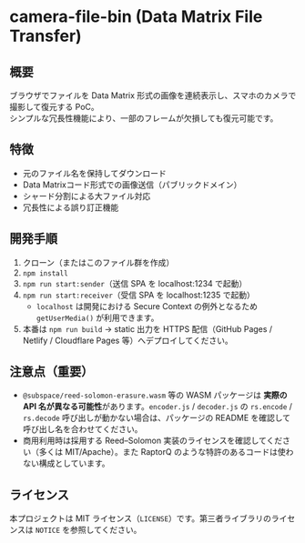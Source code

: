 # camera-file-bin (Data Matrix File Transfer)

## 概要
ブラウザでファイルを Data Matrix 形式の画像を連続表示し、スマホのカメラで撮影して復元する PoC。  
シンプルな冗長性機能により、一部のフレームが欠損しても復元可能です。

## 特徴
- 元のファイル名を保持してダウンロード
- Data Matrixコード形式での画像送信（パブリックドメイン）
- シャード分割による大ファイル対応
- 冗長性による誤り訂正機能

## 開発手順
1. クローン（またはこのファイル群を作成）
2. `npm install`
3. `npm run start:sender`（送信 SPA を localhost:1234 で起動）
4. `npm run start:receiver`（受信 SPA を localhost:1235 で起動）
   - `localhost` は開発における Secure Context の例外となるため `getUserMedia()` が利用できます。
5. 本番は `npm run build` → static 出力を HTTPS 配信（GitHub Pages / Netlify / Cloudflare Pages 等）へデプロイしてください。

## 注意点（重要）
- `@subspace/reed-solomon-erasure.wasm` 等の WASM パッケージは **実際の API 名が異なる可能性**があります。`encoder.js` / `decoder.js` の `rs.encode` / `rs.decode` 呼び出しが動かない場合は、パッケージの README を確認して呼び出し名を合わせてください。
- 商用利用時は採用する Reed–Solomon 実装のライセンスを確認してください（多くは MIT/Apache）。また RaptorQ のような特許のあるコードは使わない構成としています。

## ライセンス
本プロジェクトは MIT ライセンス（`LICENSE`）です。第三者ライブラリのライセンスは `NOTICE` を参照してください。